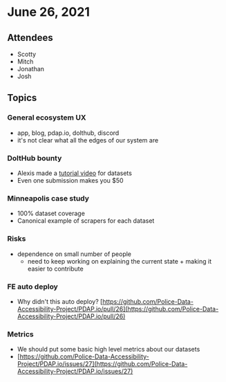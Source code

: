 # June 26, 2021

## Attendees

* Scotty
* Mitch
* Jonathan
* Josh

## Topics

### General ecosystem UX

* app, blog, pdap.io, dolthub, discord
* it's not clear what all the edges of our system are

### DoltHub bounty

* Alexis made a [tutorial video](https://www.youtube.com/playlist?list=PL0F4rChlR1GiXabNeh6H0kwIStyPFSZLS) for datasets
* Even one submission makes you $50

### Minneapolis case study

* 100% dataset coverage
* Canonical example of scrapers for each dataset

### Risks

* dependence on small number of people
  * need to keep working on explaining the current state + making it easier to contribute

### FE auto deploy

* Why didn't this auto deploy? [https://github.com/Police-Data-Accessibility-Project/PDAP.io/pull/26](https://github.com/Police-Data-Accessibility-Project/PDAP.io/pull/26)

### Metrics

* We should put some basic high level metrics about our datasets
* [https://github.com/Police-Data-Accessibility-Project/PDAP.io/issues/27](https://github.com/Police-Data-Accessibility-Project/PDAP.io/issues/27)

